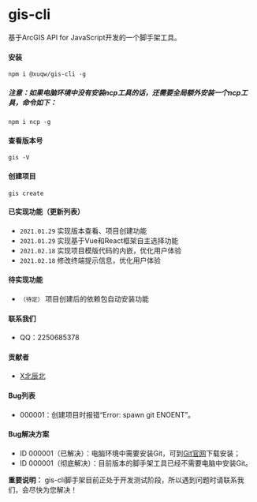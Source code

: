 # gis-cli
基于ArcGIS API for JavaScript开发的一个脚手架工具。

#### 安装

```
npm i @xuqw/gis-cli -g
```

##### 注意：如果电脑环境中没有安装ncp工具的话，还需要全局额外安装一个ncp工具，命令如下：

```
npm i ncp -g
```

#### 查看版本号

```
gis -V
```

#### 创建项目

```
gis create
```

#### 已实现功能（更新列表）

* `2021.01.29`  实现版本查看、项目创建功能
* `2021.01.29`  实现基于Vue和React框架自主选择功能
* `2021.02.18`  实现项目模版代码的内嵌，优化用户体验
* `2021.02.18`  修改终端提示信息，优化用户体验

#### 待实现功能

* `（待定）`  项目创建后的依赖包自动安装功能

#### 联系我们

* QQ：2250685378

#### 贡献者

* [X北辰北](http://www.xbeichenbei.com/)

#### Bug列表

* 000001：创建项目时报错“Error: spawn git ENOENT”。

#### Bug解决方案

* ID 000001（已解决）：电脑环境中需要安装Git，可到[Git官网](https://git-scm.com/)下载安装；
* ID 000001（彻底解决）：目前版本的脚手架工具已经不需要电脑中安装Git。



**重要说明：** gis-cli脚手架目前正处于开发测试阶段，所以遇到问题时请联系我们，会尽快为您解决！ 
